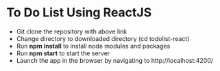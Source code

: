 # To Do List Using ReactJS
- Git clone the repository with above link
- Change directory to downloaded directory (cd todolist-react)
- Run **npm install** to install node modules and packages
- Run **npm start** to start the server
- Launch the app in the browser by navigating to http://localhost:4200/